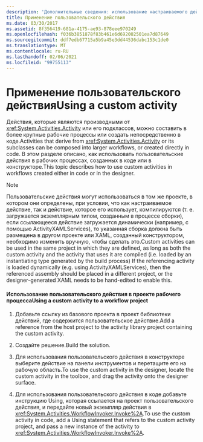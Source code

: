 ```yaml
---
description: 'Дополнительные сведения: использование настраиваемого действия'
title: Применение пользовательского действия
ms.date: 03/30/2017
ms.assetid: 8f356419-681a-4175-ae93-878eee970249
ms.openlocfilehash: f036b3851878f83b461e6d692002501ea7d87649
ms.sourcegitcommit: ddf7edb67715a5b9a45e3dd44536dabc153c1de0
ms.translationtype: MT
ms.contentlocale: ru-RU
ms.lasthandoff: 02/06/2021
ms.locfileid: "99755113"
---
```

# <a name="using-a-custom-activity"></a><span data-ttu-id="bf58f-103">Применение пользовательского действия</span><span class="sxs-lookup"><span data-stu-id="bf58f-103">Using a custom activity</span></span>

<span data-ttu-id="bf58f-104">Действия, которые являются производными от <xref:System.Activities.Activity> или его подклассов, можно составить в более крупные рабочие процессы или создать непосредственно в коде.</span><span class="sxs-lookup"><span data-stu-id="bf58f-104">Activities that derive from <xref:System.Activities.Activity> or its subclasses can be composed into larger workflows, or created directly in code.</span></span> <span data-ttu-id="bf58f-105">В этом разделе описано, как использовать пользовательские действия в рабочих процессах, созданных в коде или в конструкторе.</span><span class="sxs-lookup"><span data-stu-id="bf58f-105">This topic describes how to use custom activities in workflows created either in code or in the designer.</span></span>  
  
> [!NOTE]
> <span data-ttu-id="bf58f-106">Пользовательские действия могут использоваться в том же проекте, в котором они определены, при условии, что как настраиваемое действие, так и действие, которое его использует, компилируются (т. е. загружается экземплярным типом, созданным в процессе сборки), если ссылающееся действие загружается динамически (например, с помощью ActivityXAMLServices), то указанная сборка должна быть размещена в другом проекте или XAML, созданный конструктором, необходимо изменить вручную, чтобы сделать это.</span><span class="sxs-lookup"><span data-stu-id="bf58f-106">Custom activities can be used in the same project in which they are defined, as long as both the custom activity and the activity that uses it are compiled (i.e. loaded by an instantiating type generated by the build process) If the referencing activity is loaded dynamically (e.g. using ActivityXAMLServices), then the referenced assembly should be placed in a different project, or the designer-generated XAML needs to be hand-edited to enable this.</span></span>  
  
#### <a name="using-a-custom-activity-to-a-workflow-project"></a><span data-ttu-id="bf58f-107">Использование пользовательского действия в проекте рабочего процесса</span><span class="sxs-lookup"><span data-stu-id="bf58f-107">Using a custom activity to a workflow project</span></span>  
  
1. <span data-ttu-id="bf58f-108">Добавьте ссылку из базового проекта в проект библиотеки действий, где содержится пользовательское действие.</span><span class="sxs-lookup"><span data-stu-id="bf58f-108">Add a reference from the host project to the activity library project containing the custom activity.</span></span>  
  
2. <span data-ttu-id="bf58f-109">Создайте решение.</span><span class="sxs-lookup"><span data-stu-id="bf58f-109">Build the solution.</span></span>  
  
3. <span data-ttu-id="bf58f-110">Для использования пользовательского действия в конструкторе выберите действие на панели инструментов и перетащите его на рабочую область.</span><span class="sxs-lookup"><span data-stu-id="bf58f-110">To use the custom activity in the designer, locate the custom activity in the toolbox, and drag the activity onto the designer surface.</span></span>  
  
4. <span data-ttu-id="bf58f-111">Для использования пользовательского действия в коде добавьте инструкцию Using, которая ссылается на проект пользовательского действия, и передайте новый экземпляр действия в <xref:System.Activities.WorkflowInvoker.Invoke%2A>.</span><span class="sxs-lookup"><span data-stu-id="bf58f-111">To use the custom activity in code, add a Using statement that refers to the custom activity project, and pass a new instance of the activity to <xref:System.Activities.WorkflowInvoker.Invoke%2A>.</span></span>

